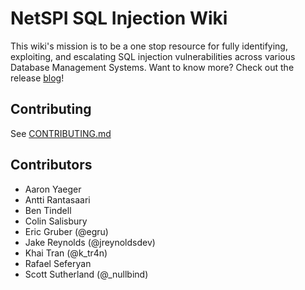 NetSPI SQL Injection Wiki
======================

This wiki's mission is to be a one stop resource for fully identifying, exploiting, and escalating SQL injection vulnerabilities across various Database Management Systems.  Want to know more?  Check out the release [blog](https://blog.netspi.com/netspi-sql-injection-wiki/)!

## Contributing

See [CONTRIBUTING.md](https://github.com/NetSPI/WikiJekyllTheme/blob/master/CONTRIBUTING.md)

## Contributors

- Aaron Yaeger
- Antti Rantasaari
- Ben Tindell
- Colin Salisbury
- Eric Gruber (@egru)
- Jake Reynolds (@jreynoldsdev)
- Khai Tran (@k_tr4n)
- Rafael Seferyan
- Scott Sutherland (@_nullbind)

